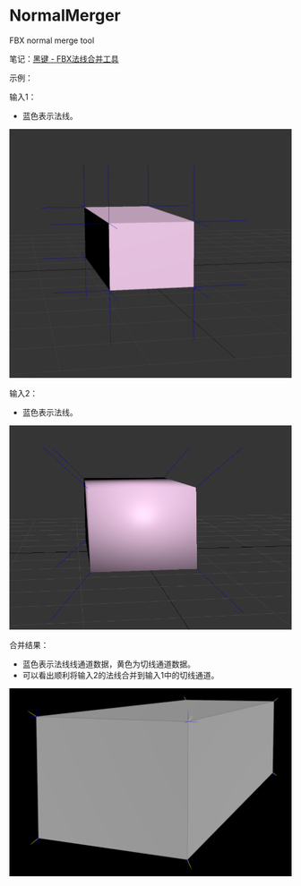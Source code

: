 # NormalMerger
FBX normal merge tool

笔记：[黑键 - FBX法线合并工具](https://blog.csdn.net/qjh5606/article/details/117964302)



示例：

输入1：

- 蓝色表示法线。

![](images/box.png)

输入2：

- 蓝色表示法线。

![](images/smoothbox.png)

合并结果：

- 蓝色表示法线线通道数据，黄色为切线通道数据。
- 可以看出顺利将输入2的法线合并到输入1中的切线通道。

![](images/merge.png)

